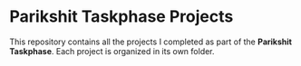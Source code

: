 # Parikshit Taskphase Projects

This repository contains all the projects I completed as part of the **Parikshit Taskphase**. Each project is organized in its own folder.
